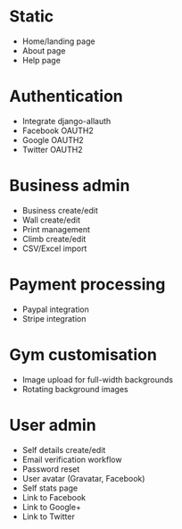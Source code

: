 # Static

* Home/landing page
* About page
* Help page

# Authentication

* Integrate django-allauth
* Facebook OAUTH2
* Google OAUTH2
* Twitter OAUTH2

# Business admin

* Business create/edit
* Wall create/edit
* Print management
* Climb create/edit
* CSV/Excel import

# Payment processing
* Paypal integration
* Stripe integration

# Gym customisation

* Image upload for full-width backgrounds
* Rotating background images

# User admin

* Self details create/edit
* Email verification workflow
* Password reset
* User avatar (Gravatar, Facebook)
* Self stats page
* Link to Facebook
* Link to Google+
* Link to Twitter
